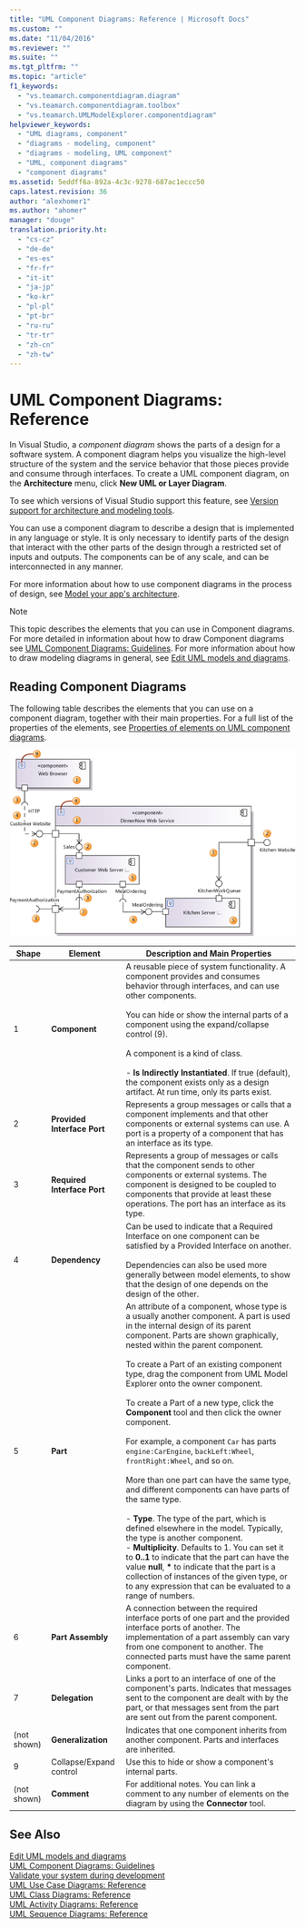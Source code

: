 ```yaml
---
title: "UML Component Diagrams: Reference | Microsoft Docs"
ms.custom: ""
ms.date: "11/04/2016"
ms.reviewer: ""
ms.suite: ""
ms.tgt_pltfrm: ""
ms.topic: "article"
f1_keywords: 
  - "vs.teamarch.componentdiagram.diagram"
  - "vs.teamarch.componentdiagram.toolbox"
  - "vs.teamarch.UMLModelExplorer.componentdiagram"
helpviewer_keywords: 
  - "UML diagrams, component"
  - "diagrams - modeling, component"
  - "diagrams - modeling, UML component"
  - "UML, component diagrams"
  - "component diagrams"
ms.assetid: 5eddff6a-892a-4c3c-9278-687ac1eccc50
caps.latest.revision: 36
author: "alexhomer1"
ms.author: "ahomer"
manager: "douge"
translation.priority.ht: 
  - "cs-cz"
  - "de-de"
  - "es-es"
  - "fr-fr"
  - "it-it"
  - "ja-jp"
  - "ko-kr"
  - "pl-pl"
  - "pt-br"
  - "ru-ru"
  - "tr-tr"
  - "zh-cn"
  - "zh-tw"
---
```

# UML Component Diagrams: Reference
In Visual Studio, a *component diagram* shows the parts of a design for a software system. A component diagram helps you visualize the high-level structure of the system and the service behavior that those pieces provide and consume through interfaces. To create a UML component diagram, on the **Architecture** menu, click **New UML or Layer Diagram**.  
  
 To see which versions of Visual Studio support this feature, see [Version support for architecture and modeling tools](../modeling/what-s-new-for-design-in-visual-studio.md#VersionSupport).  
  
 You can use a component diagram to describe a design that is implemented in any language or style. It is only necessary to identify parts of the design that interact with the other parts of the design through a restricted set of inputs and outputs. The components can be of any scale, and can be interconnected in any manner.  
  
 For more information about how to use component diagrams in the process of design, see [Model your app's architecture](../modeling/model-your-app-s-architecture.md).  
  
> [!NOTE]
>  This topic describes the elements that you can use in Component diagrams. For more detailed in information about how to draw Component diagrams see [UML Component Diagrams: Guidelines](../modeling/uml-component-diagrams-guidelines.md). For more information about how to draw modeling diagrams in general, see [Edit UML models and diagrams](../modeling/edit-uml-models-and-diagrams.md).  
  
## Reading Component Diagrams  
 The following table describes the elements that you can use on a component diagram, together with their main properties. For a full list of the properties of the elements, see [Properties of elements on UML component diagrams](../modeling/properties-of-elements-on-uml-component-diagrams.md).  
  
 ![Elements used on component diagrams](../modeling/media/uml_compovreading.png "UML_CompOvReading")  
  
|**Shape**|**Element**|**Description and Main Properties**|  
|---------------|-----------------|-----------------------------------------|  
|1|**Component**|A reusable piece of system functionality. A component provides and consumes behavior through interfaces, and can use other components.<br /><br /> You can hide or show the internal parts of a component using the expand/collapse control (9).<br /><br /> A component is a kind of class.<br /><br /> -   **Is Indirectly Instantiated**. If true (default), the component exists only as a design artifact. At run time, only its parts exist.|  
|2|**Provided Interface Port**|Represents a group messages or calls that a component implements and that other components or external systems can use. A port is a property of a component that has an interface as its type.|  
|3|**Required Interface Port**|Represents a group of messages or calls that the component sends to other components or external systems. The component is designed to be coupled to components that provide at least these operations. The port has an interface as its type.|  
|4|**Dependency**|Can be used to indicate that a Required Interface on one component can be satisfied by a Provided Interface on another.<br /><br /> Dependencies can also be used more generally between model elements, to show that the design of one depends on the design of the other.|  
|5|**Part**|An attribute of a component, whose type is a usually another component. A part is used in the internal design of its parent component. Parts are shown graphically, nested within the parent component.<br /><br /> To create a Part of an existing component type, drag the component from UML Model Explorer onto the owner component.<br /><br /> To create a Part of a new type, click the **Component** tool and then click the owner component.<br /><br /> For example, a component `Car` has parts `engine:CarEngine`, `backLeft:Wheel`, `frontRight:Wheel`, and so on.<br /><br /> More than one part can have the same type, and different components can have parts of the same type.<br /><br /> -   **Type**. The type of the part, which is defined elsewhere in the model. Typically, the type is another component.<br />-   **Multiplicity**. Defaults to 1. You can set it to **0..1** to indicate that the part can have the value **null**, **\*** to indicate that the part is a collection of instances of the given type, or to any expression that can be evaluated to a range of numbers.|  
|6|**Part Assembly**|A connection between the required interface ports of one part and the provided interface ports of another. The implementation of a part assembly can vary from one component to another. The connected parts must have the same parent component.|  
|7|**Delegation**|Links a port to an interface of one of the component's parts. Indicates that messages sent to the component are dealt with by the part, or that messages sent from the part are sent out from the parent component.|  
|(not shown)|**Generalization**|Indicates that one component inherits from another component. Parts and interfaces are inherited.|  
|9|Collapse/Expand control|Use this to hide or show a component's internal parts.|  
|(not shown)|**Comment**|For additional notes. You can link a comment to any number of elements on the diagram by using the **Connector** tool.|  
  
## See Also  
 [Edit UML models and diagrams](../modeling/edit-uml-models-and-diagrams.md)   
 [UML Component Diagrams: Guidelines](../modeling/uml-component-diagrams-guidelines.md)   
 [Validate your system during development](../modeling/validate-your-system-during-development.md)   
 [UML Use Case Diagrams: Reference](../modeling/uml-use-case-diagrams-reference.md)   
 [UML Class Diagrams: Reference](../modeling/uml-class-diagrams-reference.md)   
 [UML Activity Diagrams: Reference](../modeling/uml-activity-diagrams-reference.md)   
 [UML Sequence Diagrams: Reference](../modeling/uml-sequence-diagrams-reference.md)